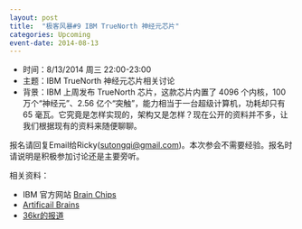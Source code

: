 ```yaml
---
layout: post
title:  "极客风暴#9 IBM TrueNorth 神经元芯片"
categories: Upcoming
event-date: 2014-08-13
---
```


- 时间：8/13/2014 周三 22:00-23:00
- 主题：IBM TrueNorth 神经元芯片相关讨论
- 背景：IBM 上周发布 TrueNorth 芯片，这款芯片内置了 4096 个内核，100 万个“神经元”、2.56 亿个“突触”，能力相当于一台超级计算机，功耗却只有 65 毫瓦。它究竟是怎样实现的，架构又是怎样？现在公开的资料并不多，让我们根据现有的资料来随便聊聊。

报名请回复Email给Ricky(sutongqi@gmail.com)。本次参会不需要经验。报名时请说明是积极参加讨论还是主要旁听。

相关资料：
- IBM 官方网站 [Brain Chips](http://www.research.ibm.com/articles/brain-chip.shtml)
- [Artificail Brains](http://www.artificialbrains.com/darpa-synapse-program)
- [36kr的报道](http://www.36kr.com/p/214445.html)
